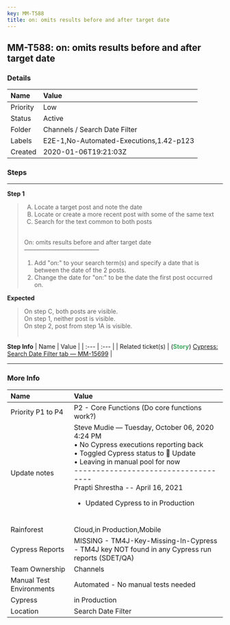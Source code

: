 ```yaml
---
key: MM-T588
title: on: omits results before and after target date
---
```


## MM-T588: on: omits results before and after target date

### Details

| Name     | Value                                   |
| :------- | :-------------------------------------- |
| Priority | Low                                     |
| Status   | Active                                  |
| Folder   | Channels / Search Date Filter           |
| Labels   | E2E-1,No-Automated-Executions,1.42-p123 |
| Created  | 2020-01-06T19:21:03Z                    |

### Steps

<hr/>

**Step 1**

> <article><ol style="list-style-type:upper-alpha"><li>Locate a target post and note the date</li><li>Locate or create a more recent post with some of the same text</li><li>Search for the text common to both posts</li></ol><br />On: omits results before and after target date<br />–––––––––––––––––––––––––<br /><ol><li>Add "on:" to your search term(s) and specify a date that is between the date of the 2 posts.</li><li>Change the date for "on:" to be the date the first post occurred on.</li></ol></article>

**Expected**

> <article>On step C, both posts are visible.<br />On step 1, neither post is visible.<br />On step 2, post from step 1A is visible.<br /><br /></article>

**Step Info**
| Name | Value |
| :--- | :--- |
| Related ticket(s) | (<strong><span style="color:rgb(65, 168, 95)">Story</span></strong>) <a href="https://mattermost.atlassian.net/browse/MM-15699">Cypress: Search Date Filter tab — MM-15699</a> |

<hr/>

### More Info

| Name                     | Value                                                                                                                                                                                                                                                                                                                |
| :----------------------- | :------------------------------------------------------------------------------------------------------------------------------------------------------------------------------------------------------------------------------------------------------------------------------------------------------------------- |
| Priority P1 to P4        | P2 - Core Functions (Do core functions work?)                                                                                                                                                                                                                                                                        |
| Update notes             | Steve Mudie — Tuesday, October 06, 2020 4:24 PM<br />• No Cypress executions reporting back<br />• Toggled Cypress status to 🔧 Update<br />• Leaving in manual pool for now<br />------------------------------------<br />Prapti Shrestha -- April 16, 2021<ul><li>Updated Cypress to in Production</li></ul><br /> |
| Rainforest               | Cloud,in Production,Mobile                                                                                                                                                                                                                                                                                           |
| Cypress Reports          | MISSING - TM4J-Key-Missing-In-Cypress - TM4J key NOT found in any Cypress run reports (SDET/QA)                                                                                                                                                                                                                      |
| Team Ownership           | Channels                                                                                                                                                                                                                                                                                                             |
| Manual Test Environments | Automated - No manual tests needed                                                                                                                                                                                                                                                                                   |
| Cypress                  | in Production                                                                                                                                                                                                                                                                                                        |
| Location                 | Search Date Filter                                                                                                                                                                                                                                                                                                   |
